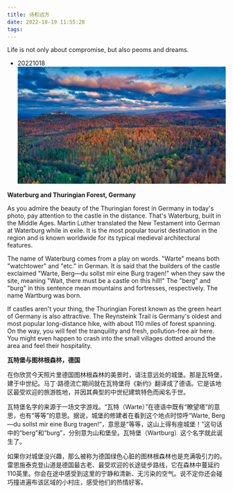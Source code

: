 ```yaml
---
title: 诗和远方
date: 2022-10-19 11:55:28
tags:
---
```


Life is not only about compromise, but also peoms and dreams.

<!-- more -->

* 20221018
![20221018_th](诗和远方/20221018_th.jpeg)

**Waterburg and Thuringian Forest, Germany**

As you admire the beauty of the Thuringian forest in Germany in today's photo, pay attention to the castle in the distance. That's Waterburg, built in the Middle Ages. Martin Luther translated the New Testament into German at Waterburg while in exile. It is the most popular tourist destination in the region and is known worldwide for its typical medieval architectural features.

The name of Waterburg comes from a play on words. "Warte" means both "watchtower" and "etc." in German. It is said that the builders of the castle exclaimed "Warte, Berg—du sollst mir eine Burg tragen!" when they saw the site, meaning "Wait, there must be a castle on this hill!" The "berg" and "burg" in this sentence mean mountains and fortresses, respectively. The name Wartburg was born.

If castles aren't your thing, the Thuringian Forest known as the green heart of Germany is also attractive. The Reynsteink Trail is Germany's oldest and most popular long-distance hike, with about 110 miles of forest spanning. On the way, you will feel the tranquility and fresh, pollution-free air here. You might even happen to crash into the small villages dotted around the area and feel their hospitality.

**瓦特堡与图林根森林，德国**

在你欣赏今天照片里德国图林根森林的美景时，请注意远处的城堡。那是瓦特堡，建于中世纪。马丁·路德流亡期间就在瓦特堡将《新约》翻译成了德语。它是该地区最受欢迎的旅游胜地，并因其典型的中世纪建筑特色而闻名于世。

瓦特堡名字的来源于一场文字游戏。“瓦特（Warte）”在德语中既有“瞭望塔”的意思，也有“等等”的意思。据说，城堡的修建者在看到这个地点时惊呼“Warte, Berg—du sollst mir eine Burg tragen!”，意思是“等等，这山上得有座城堡！”这句话中的“berg”和“burg”，分别意为山和堡垒。瓦特堡（Wartburg）这个名字就此诞生了。

如果你对城堡没兴趣，那么被称为德国绿色心脏的图林根森林也是充满吸引力的。雷恩施泰克登山道是德国最古老、最受欢迎的长途徒步路线，它在森林中蔓延约110英里。你会在途中感受到这里的宁静和清新、无污染的空气。说不定你还会碰巧撞进遍布该区域的小村庄，感受他们的热情好客。

